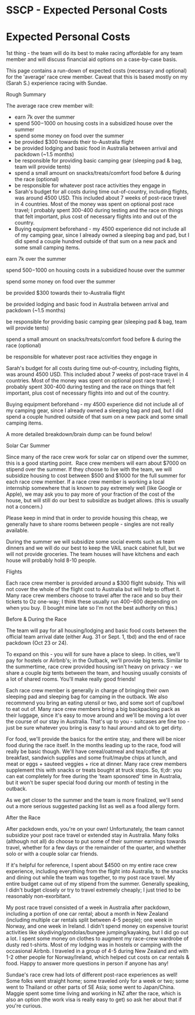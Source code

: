 # SSCP - Expected Personal Costs

# Expected Personal Costs

1st thing - the team will do its best to make racing affordable for any team member and will discuss financial aid options on a case-by-case basis. 

This page contains a run-down of expected costs (necessary and optional) for the 'average' race crew member. Caveat that this is based mostly on my (Sarah S.) experience racing with Sundae.

Rough Summary

The average race crew member will:

* earn 7k over the summer
* spend $500-$1000 on housing costs in a subsidized house over the summer
* spend some money on food over the summer
* be provided $300 towards their to-Australia flight
* be provided lodging and basic food in Australia between arrival and packdown (~1.5 months)
* be responsible for providing basic camping gear (sleeping pad & bag, team will provide tents)
* spend a small amount on snacks/treats/comfort food before & during the race (optional)
* be responsible for whatever post race activities they engage in
* Sarah's budget for all costs during time out-of-country, including flights, was around 4500 USD. This included about 7 weeks of post-race travel in 4 countries. Most of the money was spent on optional post race travel; I probably spent 300-400 during testing and the race on things that felt important, plus cost of necessary flights into and out of the country.
* Buying equipment beforehand - my 4500 experience did not include all of my camping gear, since I already owned a sleeping bag and pad, but I did spend a couple hundred outside of that sum on a new pack and some small camping items.

earn 7k over the summer

spend $500-$1000 on housing costs in a subsidized house over the summer

spend some money on food over the summer

be provided $300 towards their to-Australia flight

be provided lodging and basic food in Australia between arrival and packdown (~1.5 months)

be responsible for providing basic camping gear (sleeping pad & bag, team will provide tents)

spend a small amount on snacks/treats/comfort food before & during the race (optional)

be responsible for whatever post race activities they engage in

Sarah's budget for all costs during time out-of-country, including flights, was around 4500 USD. This included about 7 weeks of post-race travel in 4 countries. Most of the money was spent on optional post race travel; I probably spent 300-400 during testing and the race on things that felt important, plus cost of necessary flights into and out of the country.

Buying equipment beforehand - my 4500 experience did not include all of my camping gear, since I already owned a sleeping bag and pad, but I did spend a couple hundred outside of that sum on a new pack and some small camping items.

A more detailed breakdown/brain dump can be found below!

Solar Car Summer

Since many of the race crew work for solar car on stipend over the summer, this is a good starting point.  Race crew members will earn about $7000 on stipend over the summer. If they choose to live with the team, we will subsidize housing to cost between $500 and $1000 for the full summer for each race crew member. If a race crew member is working a local internship somewhere that is known to pay extremely well (like Google or Apple), we may ask you to pay more of your fraction of the cost of the house, but will still do our best to subsidize as budget allows. (this is usually not a concern.) 

Please keep in mind that in order to provide housing this cheap, we generally have to share rooms between people - singles are not really available.

During the summer we will subsidize some social events such as team dinners and we will do our best to keep the VAIL snack cabinet full, but we will not provide groceries. The team houses will have kitchens and each house will probably hold 8-10 people.

Flights

Each race crew member is provided around a $300 flight subsidy. This will not cover the whole of the flight cost to Australia but will help to offset it. Many race crew members choose to travel after the race and so buy their tickets to Oz one-way; I think these usually run $400-$600 depending on when you buy. (I bought mine late so I'm not the best authority on this.)

Before & During the Race

The team will pay for all housing/lodging and basic food costs between the official team arrival date (either Aug. 31 or Sept. 1, tbd) and the end of race packdown (Oct 23 or 24). 

To expand on this - you will for sure have a place to sleep. In cities, we'll pay for hostels or Airbnb's; in the Outback, we'll provide big tents. Similar to the summertime, race crew provided housing isn't heavy on privacy - we share a couple *big* tents between the team, and housing usually consists of a lot of shared rooms. You'll make really good friends!

Each race crew member is generally in charge of bringing their own sleeping pad and sleeping bag for camping in the outback. We also recommend you bring an eating utensil or two, and some sort of cup/bowl to eat out of. Many race crew members bring a big backpacking pack as their luggage, since it's easy to move around and we'll be moving a lot over the course of our stay in Australia. That's up to you - suitcases are fine too - just be sure whatever you bring is easy to haul around and ok to get dirty. 

For food, we'll provide the basics for the entire stay, and there will be nicer food during the race itself. In the months leading up to the race, food will really be basic though. We'll have cereal/oatmeal and tea/coffee at breakfast, sandwich supplies and some fruit/maybe chips at lunch, and meat or eggs + sauteed veggies + rice at dinner. Many race crew members supplement this with snacks or treats bought at truck stops. So, tl;dr: you can eat completely for free during the 'team sponsored' time in Australia, but it won't be super special food during our month of testing in the outback. 

As we get closer to the summer and the team is more finalized, we'll send out a more serious suggested packing list as well as a food allergy form. 

After the Race

After packdown ends, you're on your own! Unfortunately, the team cannot subsidize your post race travel or extended stay in Australia. Many folks (although not all) do choose to put some of their summer earnings towards travel, whether for a few days or the remainder of the quarter, and whether solo or with a couple solar car friends. 

If it's helpful for reference, I spent about $4500 on my entire race crew experience, including everything from the flight into Australia, to the snacks and dining out while the team was together, to my post race travel. My entire budget came out of my stipend from the summer. Generally speaking, I didn't budget closely or try to travel extremely cheaply; I just tried to be reasonably non-exorbitant. 

My post race travel consisted of a week in Australia after packdown, including a portion of one car rental; about a month in New Zealand (including multiple car rentals split between 4-5 people); one week in Norway, and one week in Ireland. I didn't spend money on expensive tourist activities like skydiving/gondolas/bungee jumping/kayaking, but I did go out a lot. I spent some money on clothes to augment my race-crew wardrobe of dusty red t-shirts. Most of my lodging was in hostels or camping with the occasional Airbnb. I traveled in a group of 4-5 during New Zealand and with 1-2 other people for Norway/Ireland, which helped cut costs on car rentals & food. Happy to answer more questions in person if anyone has any! 

Sundae's race crew had lots of different post-race experiences as well! Some folks went straight home; some traveled only for a week or two; some went to Thailand or other parts of SE Asia; some went to Japan/China. Maggie spent some time living and working in NZ after the race, which is also an option (the work visa is really easy to get) so ask her about that if you're curious. 

